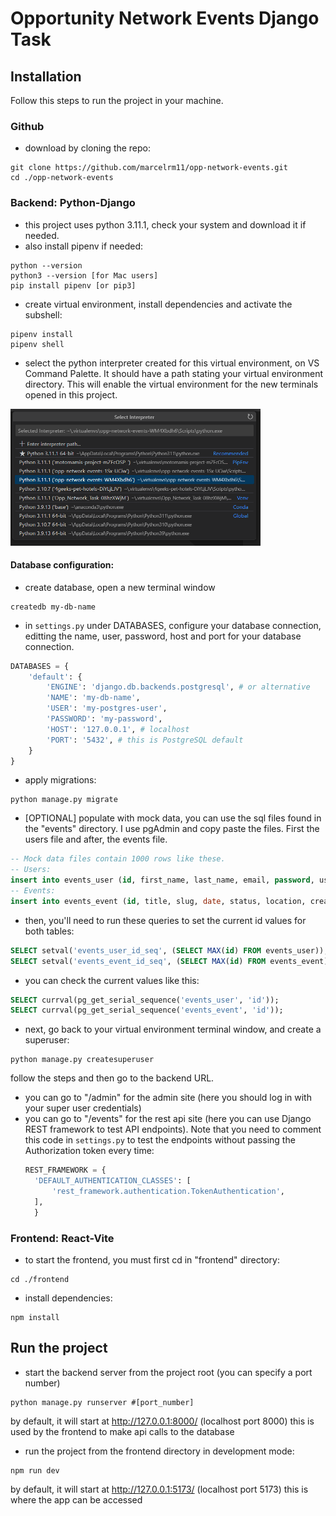 # Opportunity Network Events Django Task

## Installation

Follow this steps to run the project in your machine.

### Github

- download by cloning the repo:

```shell
git clone https://github.com/marcelrm11/opp-network-events.git
cd ./opp-network-events
```

### Backend: Python-Django

- this project uses python 3.11.1, check your system and download it if needed.
- also install pipenv if needed:

```shell
python --version
python3 --version [for Mac users]
pip install pipenv [or pip3]
```

- create virtual environment, install dependencies and activate the subshell:

```shell
pipenv install
pipenv shell
```

- select the python interpreter created for this virtual environment, on VS Command Palette. It should have a path stating your virtual environment directory. This will enable the virtual environment for the new terminals opened in this project.

<img src="./frontend/src/assets/select-python-interpreter.png" width="400" alt="Select Python Interpreter" />

#### Database configuration:

- create database, open a new terminal window

```shell
createdb my-db-name
```

- in `settings.py` under DATABASES, configure your database connection, editting the name, user, password, host and port for your database connection.

```python
DATABASES = {
    'default': {
        'ENGINE': 'django.db.backends.postgresql', # or alternative
        'NAME': 'my-db-name',
        'USER': 'my-postgres-user',
        'PASSWORD': 'my-password',
        'HOST': '127.0.0.1', # localhost
        'PORT': '5432', # this is PostgreSQL default
    }
}
```

- apply migrations:

```shell
python manage.py migrate
```

- [OPTIONAL] populate with mock data, you can use the sql files found in the "events" directory. I use pgAdmin and copy paste the files. First the users file and after, the events file.

```sql
-- Mock data files contain 1000 rows like these.
-- Users:
insert into events_user (id, first_name, last_name, email, password, username, is_superuser, is_staff, is_active, date_joined) values (1, 'Hubie', 'Seer', 'hseer0@kickstarter.com', 'nFZzbSO9a', 'hseer0', true, false, true, '2023-02-16 07:14:25');
-- Events:
insert into events_event (id, title, slug, date, status, location, creator_id) values (1, 'sit amet sapien dignissim vestibulum vestibulum ante ipsum', 'jni-ysf-ycu-joc', '2023-01-31 16:39:19', 'PB', '5 Hayes Crossing', 216);
```

- then, you'll need to run these queries to set the current id values for both tables:

```sql
SELECT setval('events_user_id_seq', (SELECT MAX(id) FROM events_user));
SELECT setval('events_event_id_seq', (SELECT MAX(id) FROM events_event));
```

- you can check the current values like this:

```sql
SELECT currval(pg_get_serial_sequence('events_user', 'id'));
SELECT currval(pg_get_serial_sequence('events_event', 'id'));
```

- next, go back to your virtual environment terminal window, and create a superuser:

```shell
python manage.py createsuperuser
```

follow the steps and then go to the backend URL.

- you can go to "/admin" for the admin site (here you should log in with your super user credentials)
- you can go to "/events" for the rest api site (here you can use Django REST framework to test API endpoints).
  Note that you need to comment this code in `settings.py` to test the endpoints without passing the Authorization token every time:
  ```python
  REST_FRAMEWORK = {
    'DEFAULT_AUTHENTICATION_CLASSES': [
        'rest_framework.authentication.TokenAuthentication',
    ],
    }
  ```

### Frontend: React-Vite

- to start the frontend, you must first cd in "frontend" directory:

```shell
cd ./frontend
```

- install dependencies:

```shell
npm install
```

## Run the project

- start the backend server from the project root (you can specify a port number)

```shell
python manage.py runserver #[port_number]
```

by default, it will start at http://127.0.0.1:8000/ (localhost port 8000)
this is used by the frontend to make api calls to the database

- run the project from the frontend directory in development mode:

```shell
npm run dev
```

by default, it will start at http://127.0.0.1:5173/ (localhost port 5173)
this is where the app can be accessed
